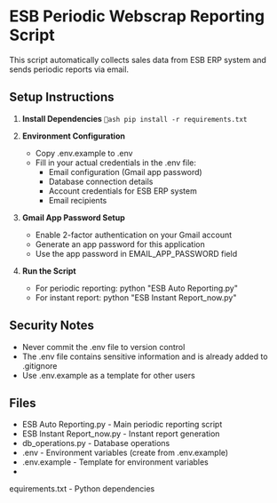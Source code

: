 ﻿# ESB Periodic Webscrap Reporting Script

This script automatically collects sales data from ESB ERP system and sends periodic reports via email.

## Setup Instructions

1. **Install Dependencies**
   `ash
   pip install -r requirements.txt
   `

2. **Environment Configuration**
   - Copy .env.example to .env
   - Fill in your actual credentials in the .env file:
     - Email configuration (Gmail app password)
     - Database connection details
     - Account credentials for ESB ERP system
     - Email recipients

3. **Gmail App Password Setup**
   - Enable 2-factor authentication on your Gmail account
   - Generate an app password for this application
   - Use the app password in EMAIL_APP_PASSWORD field

4. **Run the Script**
   - For periodic reporting: python "ESB Auto Reporting.py"
   - For instant report: python "ESB Instant Report_now.py"

## Security Notes

- Never commit the .env file to version control
- The .env file contains sensitive information and is already added to .gitignore
- Use .env.example as a template for other users

## Files

- ESB Auto Reporting.py - Main periodic reporting script
- ESB Instant Report_now.py - Instant report generation
- db_operations.py - Database operations
- .env - Environment variables (create from .env.example)
- .env.example - Template for environment variables
- equirements.txt - Python dependencies
